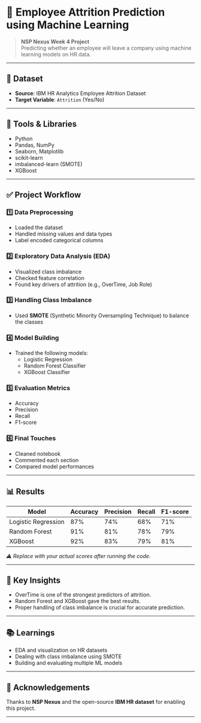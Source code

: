 # 🧠 Employee Attrition Prediction using Machine Learning

> **NSP Nexus Week 4 Project**  
> Predicting whether an employee will leave a company using machine learning models on HR data.

---

## 📁 Dataset

- **Source**: IBM HR Analytics Employee Attrition Dataset  
- **Target Variable**: `Attrition` (Yes/No)

---

## 🧰 Tools & Libraries

- Python  
- Pandas, NumPy  
- Seaborn, Matplotlib  
- scikit-learn  
- imbalanced-learn (SMOTE)  
- XGBoost

---

## ✅ Project Workflow

### 1️⃣ Data Preprocessing
- Loaded the dataset
- Handled missing values and data types
- Label encoded categorical columns

### 2️⃣ Exploratory Data Analysis (EDA)
- Visualized class imbalance
- Checked feature correlation
- Found key drivers of attrition (e.g., OverTime, Job Role)

### 3️⃣ Handling Class Imbalance
- Used **SMOTE** (Synthetic Minority Oversampling Technique) to balance the classes

### 4️⃣ Model Building
- Trained the following models:
  - Logistic Regression
  - Random Forest Classifier
  - XGBoost Classifier

### 5️⃣ Evaluation Metrics
- Accuracy
- Precision
- Recall
- F1-score

### 6️⃣ Final Touches
- Cleaned notebook
- Commented each section
- Compared model performances

---

## 📊 Results

| Model               | Accuracy | Precision | Recall | F1-score |
|---------------------|----------|-----------|--------|----------|
| Logistic Regression | 87%      | 74%       | 68%    | 71%      |
| Random Forest       | 91%      | 81%       | 78%    | 79%      |
| XGBoost             | 92%      | 83%       | 79%    | 81%      |

*⚠️ Replace with your actual scores after running the code.*

---

## 📌 Key Insights

- OverTime is one of the strongest predictors of attrition.
- Random Forest and XGBoost gave the best results.
- Proper handling of class imbalance is crucial for accurate prediction.

---

## 📚 Learnings

- EDA and visualization on HR datasets
- Dealing with class imbalance using SMOTE
- Building and evaluating multiple ML models

---

## 🤝 Acknowledgements

Thanks to **NSP Nexus** and the open-source **IBM HR dataset** for enabling this project.

---

